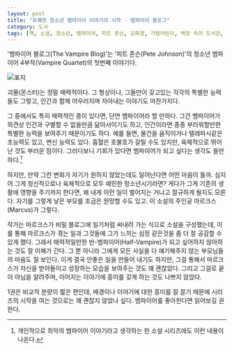 ```yaml
---
layout: post
title: "유쾌한 청소년 뱀파이어 이야기의 시작 - 뱀파이어 블로그"
category: 도서
tags: [책, 소설, 청소년, 뱀파이어, 피트 존슨, 김화경, 가람어린이, 벽장 속의 도서관, 서평]
---
```


'뱀파이어 블로그(The Vampire Blog)'는
'피트 존슨(Pete Johnson)'의
청소년 뱀파이어 4부작(Vampire Quartet)의 첫번째 이야기다.

![표지](https://lh3.googleusercontent.com/KQOJ2OIJUoC2_qGcRRonhUcrAVpJkMdHMAr37zFsQIOgUyB3QA7H62a1SztNawLiPJvtfuv6nu-QaQ=s480)

괴물(몬스터)는 정말 매력적이다.
그 형상이나, 그들만이 갖고있는 각각의 특별한 능력들도 그렇고,
인간과 함께 어우러지며 자아내는 이야기도 마찬가지다.

그 중에서도 특히 매력적인 종이 있다면, 단연 뱀파이어라 할 만하다.
그건 뱀파이어가 외견상 인간과 구별할 수 없을만큼 닮아서이기도 하고,
인간이라면 종종 부러워할만한 특별한 능력을 보여주기 때문이기도 하다.
예를 들면, 물건을 움직이거나 텔레파시같은 초능력도 있고, 변신 능력도 있다.
흡혈은 호불호가 갈릴 수도 있지만, 육체적으로 뛰어난 것도 부러운 점이다.
그러다보니 기회가 있다면 뱀파이어가 되고 싶다는 생각도 들만하다.[^1]

[^1]: 개인적으로 최악의 뱀파이어 이야기라고 생각하는 한 소설 시리즈에도 이런 내용이 나온다.

하지만, 만약 그런 변화가 자기가 원하지 않았는데도 일어난다면 어떤 마음이 들까.
심지어 그게 정신적으로나 육체적으로 모두 예민한 청소년시기라면?
게다가 그게 기존의 생활에 영향을 주기까지 한다면,
왜 내게 이런 일이 벌어지는 거냐고 절규하게 될지도 모른다.
자기를 그렇게 낳은 부모를 조금은 원망할 수도 있고.
이 소설의 주인공 마르크스(Marcus)가 그렇다.

작가는 마르크스가 비밀 블로그에 일기처럼 써내려 가는 식으로 소설을 구성했는데,
이를 통해 마르크스가 겪는 일과 그것들에 그가 느끼는 심정 같은것을 좀 더 잘 공감할 수 있게 했다.
그래서 매력적일만한 반-뱀파이어(Half-Vampire)가 되고 싶어하지 않아하는 것도 잘 이해가 간다.
그 뿐 아니라 그에게 모든 사실을 다 얘기해주지 않는 부모님들의 마음도 잘 보인다.
이게 결국 안좋은 일을 만들어 내기도 하지만,
그걸 통해서 마르크스가 자신을 받아들이고 성장하는 모습을 보여주는 것도 꽤 괜찮았다.
그리고 그걸로 끝이 아님을 알려주며,
이어지는 이야기에 흥미를 갖게 하는 것도 나쁘지 않았다.

1권은 비교적 분량이 짧은 편인데,
배경이나 이야기에 대한 흥미를 잘 끌기 때문에
시리즈의 시작을 여는 것으로는 꽤 괜찮지 않았나 싶다.
뱀파이어를 좋아한다면 읽어보길 권한다.
